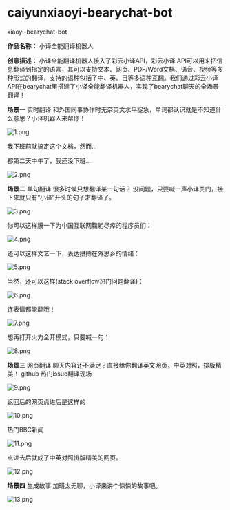 # caiyunxiaoyi-bearychat-bot
xiaoyi-bearychat-bot

**作品名称：** 小译全能翻译机器人

**创意描述：** 小译全能翻译机器人接入了彩云小译API，彩云小译 API可以用来把信息翻译到指定的语言，其可以支持文本、网页、PDF/Word文档、语音、视频等多种形式的翻译，支持的语种包括了中、英、日等多语种互翻。我们通过彩云小译API在bearychat里搭建了小译全能翻译机器人，实现了bearychat聊天的全场景翻译！

**场景一** 实时翻译
和外国同事协作时无奈英文水平捉急，单词都认识就是不知道什么意思？小译机器人来帮你！

![1.png](pictures/1.png)

我下班前就搞定这个文档，然而...

都第二天中午了，我还没下班...

![2.png](pictures/2.png)


**场景二** 单句翻译
很多时候只想翻译某一句话？ 没问题，只要喊一声小译关门，接下来就只有“小译”开头的句子才翻译了。

![3.png](pictures/3.png)

你可以这样膜一下为中国互联网鞠躬尽瘁的程序员们：

![4.png](pictures/4.png)

还可以这样文艺一下，表达拼搏在外思乡的情绪：

![5.png](pictures/5.png)

当然，还可以这样(stack overflow热门问题翻译)：

![6.png](pictures/6.png)

连表情都能翻哦！

![7.png](pictures/7.png)

想再打开火力全开模式，只要喊一句：

![8.png](pictures/8.png)


**场景三** 网页翻译
聊天内容还不满足？直接给你翻译英文网页，中英对照，排版精美！
github 热门issue翻译现场

![9.png](pictures/9.png)

返回后的网页点进后是这样的

![10.png](pictures/10.png)

热门BBC新闻

![11.png](pictures/11.png)

点进去后就成了中英对照排版精美的网页。

![12.png](pictures/12.png)

**场景四** 生成故事
加班太无聊，小译来讲个惊悚的故事吧。

![13.png](pictures/13.png)

